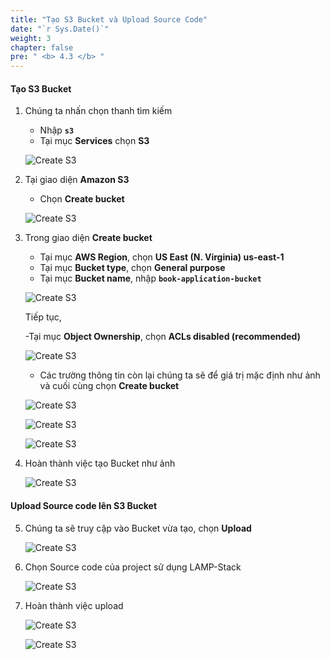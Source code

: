 ```yaml
---
title: "Tạo S3 Bucket và Upload Source Code"
date: "`r Sys.Date()`"
weight: 3
chapter: false
pre: " <b> 4.3 </b> "
---
```


#### Tạo S3 Bucket

1. Chúng ta nhấn chọn thanh tìm kiếm

   - Nhập **`s3`**
   - Tại mục **Services** chọn **S3**

   ![Create S3](/images/4-DeployRDSAndS3/4.3-CreateS3/0001-creates3.png?featherlight=false&width=90pc)

2. Tại giao diện **Amazon S3**

   - Chọn **Create bucket**

   ![Create S3](/images/4-DeployRDSAndS3/4.3-CreateS3/0002-creates3.png?featherlight=false&width=90pc)

3. Trong giao diện **Create bucket**

   - Tại mục **AWS Region**, chọn **US East (N. Virginia) us-east-1**
   - Tại mục **Bucket type**, chọn **General purpose**
   - Tại mục **Bucket name**, nhập **`book-application-bucket`**

   ![Create S3](/images/4-DeployRDSAndS3/4.3-CreateS3/0003-creates3.png?featherlight=false&width=90pc)

   Tiếp tục,

   -Tại mục **Object Ownership**, chọn **ACLs disabled (recommended)**

   ![Create S3](/images/4-DeployRDSAndS3/4.3-CreateS3/0004-creates3.png?featherlight=false&width=90pc)

   - Các trường thông tin còn lại chúng ta sẽ để giá trị mặc định như ảnh và cuối cùng chọn **Create bucket**

   ![Create S3](/images/4-DeployRDSAndS3/4.3-CreateS3/0005-creates3.png?featherlight=false&width=90pc)

   ![Create S3](/images/4-DeployRDSAndS3/4.3-CreateS3/0006-creates3.png?featherlight=false&width=90pc)

   ![Create S3](/images/4-DeployRDSAndS3/4.3-CreateS3/0007-creates3.png?featherlight=false&width=90pc)

4. Hoàn thành việc tạo Bucket như ảnh

   ![Create S3](/images/4-DeployRDSAndS3/4.3-CreateS3/0008-creates3.png?featherlight=false&width=90pc)

#### Upload Source code lên S3 Bucket

5. Chúng ta sẽ truy cập vào Bucket vừa tạo, chọn **Upload**

   ![Create S3](/images/4-DeployRDSAndS3/4.3-CreateS3/0009-creates3.png?featherlight=false&width=90pc)

6. Chọn Source code của project sử dụng LAMP-Stack

   ![Create S3](/images/4-DeployRDSAndS3/4.3-CreateS3/0010-creates3.png?featherlight=false&width=90pc)

7. Hoàn thành việc upload

   ![Create S3](/images/4-DeployRDSAndS3/4.3-CreateS3/0012-creates3.png?featherlight=false&width=90pc)

   ![Create S3](/images/4-DeployRDSAndS3/4.3-CreateS3/0013-creates3.png?featherlight=false&width=90pc)
